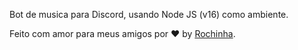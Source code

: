 Bot de musica para Discord, usando Node JS (v16) como ambiente.

Feito com amor para meus amigos por ❤️ by [Rochinha](https://twitter.com/rochinh_a).